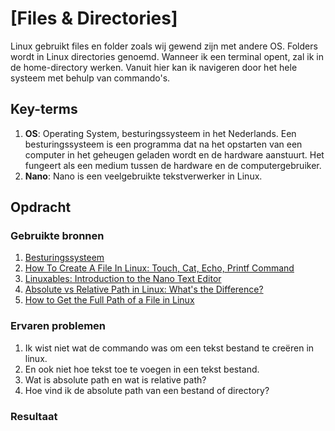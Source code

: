 # [Files & Directories]
Linux gebruikt files en folder zoals wij gewend zijn met andere OS. Folders wordt in Linux directories genoemd. Wanneer ik een terminal opent, zal ik in de home-directory werken. Vanuit hier kan ik navigeren door het hele systeem met behulp van commando's.

## Key-terms
1. **OS**: Operating System, besturingssysteem in het Nederlands. Een besturingssysteem is een programma dat na het opstarten van een computer in het geheugen geladen wordt en de hardware aanstuurt. Het fungeert als een medium tussen de hardware en de computergebruiker.
2. **Nano**: Nano is een veelgebruikte tekstverwerker in Linux.

## Opdracht
### Gebruikte bronnen
1. [Besturingssysteem](https://nl.wikipedia.org/wiki/Besturingssysteem)
2. [How To Create A File In Linux: Touch, Cat, Echo, Printf Command](https://unstop.com/blog/how-to-create-a-file-in-linux)
3. [Linuxables: Introduction to the Nano Text Editor](https://www.linux.com/training-tutorials/linuxables-introduction-nano-text-editor/)
4. [Absolute vs Relative Path in Linux: What's the Difference?](https://linuxhandbook.com/absolute-vs-relative-path/)
5. [How to Get the Full Path of a File in Linux](https://www.geeksforgeeks.org/how-to-get-the-full-path-of-a-file-in-linux/)

### Ervaren problemen
1. Ik wist niet wat de commando was om een tekst bestand te creëren in linux.
2. En ook niet hoe tekst toe te voegen in een tekst bestand.
3. Wat is absolute path en wat is relative path?
4. Hoe vind ik de absolute path van een bestand of directory?

### Resultaat
